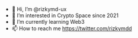 - 👋 Hi, I’m @rizkymd-ux
- 👀 I’m interested in Crypto Space since 2021
- 🌱 I’m currently learning Web3
- 📫 How to reach me https://twitter.com/rizkymdd
